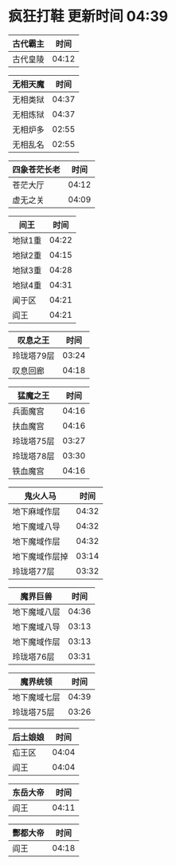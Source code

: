 # 疯狂打鞋 更新时间 04:39

| 古代霸主   | 时间    |
|--------|-------|
| 古代皇陵 | 04:12 |

| 无相天魔   | 时间    |
|--------|-------|
| 无相类狱 | 04:37 |
| 无相炼狱 | 04:37 |
| 无相炉多 | 02:55 |
| 无相乱名 | 02:55 |

| 四象苍茫长老   | 时间    |
|--------|-------|
| 苍茫大厅 | 04:12 |
| 虚无之关 | 04:09 |

| 间王   | 时间    |
|--------|-------|
| 地狱1重 | 04:22 |
| 地狱2重 | 04:15 |
| 地狱3重 | 04:28 |
| 地狱4重 | 04:31 |
| 闻于区 | 04:21 |
| 阎王 | 04:21 |

| 叹息之王   | 时间    |
|--------|-------|
| 玲珑塔79层 | 03:24 |
| 叹息回廊 | 04:18 |

| 猛魔之王   | 时间    |
|--------|-------|
| 兵面魔宫 | 04:16 |
| 扶血魔宫 | 04:16 |
| 玲珑塔75层 | 03:27 |
| 玲珑塔78层 | 03:30 |
| 铁血魔宫 | 04:16 |

| 鬼火人马   | 时间    |
|--------|-------|
| 地下麻域作层 | 04:32 |
| 地下魔域八导 | 04:32 |
| 地下魔域作层 | 04:32 |
| 地下魔域作层掉 | 03:14 |
| 玲珑塔77层 | 03:32 |

| 魔界巨兽   | 时间    |
|--------|-------|
| 地下魔域八层 | 04:36 |
| 地下魔域八导 | 03:13 |
| 地下魔域作层 | 03:13 |
| 玲珑塔76层 | 03:31 |

| 魔界统领   | 时间    |
|--------|-------|
| 地下魔域七层 | 04:39 |
| 玲珑塔75层 | 03:26 |

| 后土娘娘   | 时间    |
|--------|-------|
| 疝王区 | 04:04 |
| 阎王 | 04:04 |

| 东岳大帝   | 时间    |
|--------|-------|
| 阎王 | 04:11 |

| 酆都大帝   | 时间    |
|--------|-------|
| 阎王 | 04:18 |